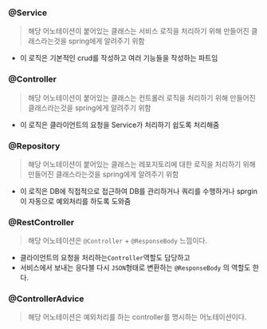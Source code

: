 ### @Service

> 해당 어노테이션이 붙어있는 클래스는 서비스 로직을 처리하기 위해 만들어진 클래스라는것을 spring에게 알려주기 위함

- 이 로직은 기본적인 crud를 작성하고 여러 기능들을 작성하는 파트임

### @Controller

> 해당 어노테이션이 붙어있는 클래스는 컨트롤러 로직을 처리하기 위해 만들어진 클래스라는것을 spring에게 알려주기 위함

- 이 로직은 클라이언트의 요청을 Service가 처리하기 쉽도록 처리해줌

### @Repository

> 해당 어노테이션이 붙어있는 클래스는 레포지토리에 대한 로직을 처리하기 위해 만들어진 클래스라는것을 spring에게 알려주기 위함

- 이 로직은 DB에 직접적으로 접근하여 DB를 관리하거나 쿼리를 수행하거나 sprgin이 자동으로 예외처리를 하도록 도와줌

### @RestController

> 해당 어노테이션은 `@Controller` + `@ResponseBody` 느낌이다.

- 클라이언트의 요청을 처리하는`Controller`역할도 담당하고
- 서비스에서 보내는 응다블 다시 `JSON`형태로 변환하는 `@ResponseBody` 의 역할도 한다.

### @ControllerAdvice

> 해당 어노테이션은 예외처리를 하는 controller를 명시하는 어노테이션이다.